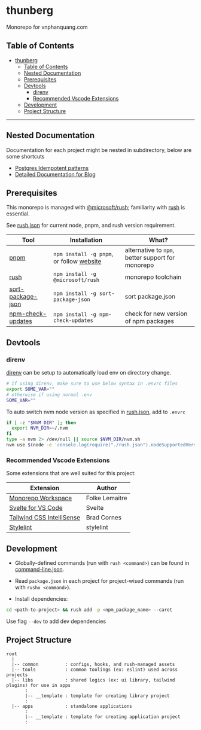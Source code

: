 # thunberg

Monorepo for vnphanquang.com

## Table of Contents

- [thunberg](#thunberg)
  - [Table of Contents](#table-of-contents)
  - [Nested Documentation](#nested-documentation)
  - [Prerequisites](#prerequisites)
  - [Devtools](#devtools)
    - [direnv](#direnv)
    - [Recommended Vscode Extensions](#recommended-vscode-extensions)
  - [Development](#development)
  - [Project Structure](#project-structure)

---

## Nested Documentation

Documentation for each project might be nested in subdirectory, below are some shortcuts

- [Postgres Idempotent patterns](./docs/postgres/idempotency.md)
- [Detailed Documentation for Blog](./apps/blog/README.md)

## Prerequisites

This monorepo is managed with [@microsoft/rush][rush]; familiarity with [rush] is essential.

See [rush.json] for current node, pnpm, and rush version requirement.

| Tool                | Installation                                     | What?                                             |
| ------------------- | ------------------------------------------------ | ------------------------------------------------- |
| [pnpm]              | `npm install -g pnpm`, or follow [website][pnpm] | alternative to `npm`, better support for monorepo |
| [rush]              | `npm install -g @microsoft/rush`                 | monorepo toolchain                                |
| [sort-package-json] | `npm install -g sort-package-json`               | sort package.json                                 |
| [npm-check-updates] | `npm install -g npm-check-updates`               | check for new version of npm packages             |

## Devtools

### direnv

[direnv] can be setup to automatically load env on directory change.

```bash
# if using direnv, make sure to use below syntax in .envrc files
export SOME_VAR=""
# otherwise if using normal .env
SOME_VAR=""
```

To auto switch nvm node version as specified in [rush.json], add to `.envrc`

```bash
if [ -z "$NVM_DIR" ]; then
  export NVM_DIR=~/.nvm
fi
type -a nvm 2> /dev/null || source $NVM_DIR/nvm.sh
nvm use $(node -e 'console.log(require("./rush.json").nodeSupportedVersionRange)')
```

### Recommended Vscode Extensions

Some extensions that are well suited for this project:

| Extension                                                                                                  | Author         |
| ---------------------------------------------------------------------------------------------------------- | -------------- |
| [Monorepo Workspace](https://marketplace.visualstudio.com/items?itemName=folke.vscode-monorepo-workspace)  | Folke Lemaitre |
| [Svelte for VS Code](https://marketplace.visualstudio.com/items?itemName=svelte.svelte-vscode)             | Svelte         |
| [Tailwind CSS IntelliSense](https://marketplace.visualstudio.com/items?itemName=bradlc.vscode-tailwindcss) | Brad Cornes    |
| [Stylelint](https://marketplace.visualstudio.com/items?itemName=stylelint.vscode-stylelint)                | stylelint      |


## Development

- Globally-defined commands (run with `rush <command>`) can be found in [command-line.json](./common/config/rush/command-line.json).

- Read `package.json` in each project for project-wised commands (run with `rushx <command>`).

- Install dependencies:

```bash
cd <path-to-project> && rush add -p <npm_package_name> --caret
```

Use flag `--dev` to add dev dependencies

## Project Structure

```dir
root
  |
  |-- common          : configs, hooks, and rush-managed assets
  |-- tools           : common toolings (ex: eslint) used across projects
  |-- libs            : shared logics (ex: ui library, tailwind plugins) for use in apps
       :
       |-- __template : template for creating library project
       :
  |-- apps            : standalone applications
       :
       |-- __template : template for creating application project
       :
```

[rush]: https://rushjs.io/
[pnpm]: https://pnpm.io/
[sort-package-json]: https://www.npmjs.com/package/sort-package-json
[npm-check-updates]: https://www.npmjs.com/package/npm-check-**updates**
[direnv]: https://direnv.net/
[rush.json]: ./rush.json
